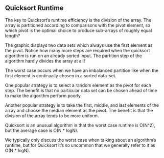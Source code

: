 ## Quicksort Runtime

The key to Quicksort’s runtime efficiency is the division of the array. The array is partitioned according to comparisons with the pivot element, so which pivot is the optimal choice to produce sub-arrays of roughly equal length?

The graphic displays two data sets which always use the first element as the pivot. Notice how many more steps are required when the quicksort algorithm is run on an already sorted input. The partition step of the algorithm hardly divides the array at all!

The worst case occurs when we have an imbalanced partition like when the first element is continually chosen in a sorted data-set.

One popular strategy is to select a random element as the pivot for each step. The benefit is that no particular data set can be chosen ahead of time to make the algorithm perform poorly.

Another popular strategy is to take the first, middle, and last elements of the array and choose the median element as the pivot. The benefit is that the division of the array tends to be more uniform.

Quicksort is an unusual algorithm in that the worst case runtime is O(N^2), but the average case is O(N \* logN).

We typically only discuss the worst case when talking about an algorithm’s runtime, but for Quicksort it’s so uncommon that we generally refer to it as O(N \* logN).
